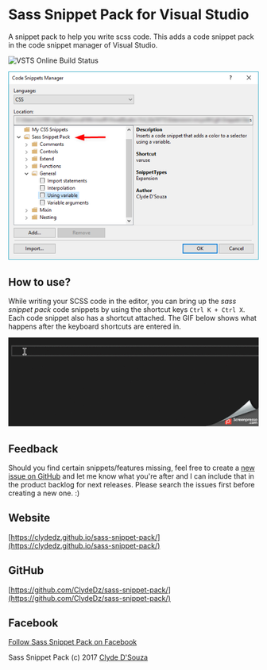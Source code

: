 ﻿# Sass Snippet Pack for Visual Studio
A snippet pack to help you write scss code. This adds a code snippet pack in the code snippet manager of Visual Studio.

![VSTS Online Build Status](https://clydedsouza.visualstudio.com/_apis/public/build/definitions/7c52bec1-78bf-44df-8d49-03c20ee978c6/2/badge)  

![Sass Snippet Pack in the Code Snippet Manager of Visual Studio 2017](https://raw.githubusercontent.com/ClydeDz/sass-snippet-pack/master/SassSnippetVsixExtension/Resources/codesnipmanager.png)

## How to use?
While writing your SCSS code in the editor, you can bring up the *sass snippet pack* code snippets by using the shortcut keys ``Ctrl K + Ctrl X``. Each code snippet also has a shortcut attached. The GIF below shows what happens after the keyboard shortcuts are entered in.  

![](https://raw.githubusercontent.com/ClydeDz/sass-snippet-pack/master/SassSnippetVsixExtension/Resources/using-shortcut-codesnipmangr-vs.gif)  


## Feedback
Should you find certain snippets/features missing, feel free to create a [new issue on GitHub](https://github.com/ClydeDz/sass-snippet-pack/issues) and let me know what you're after and I can include that in the product backlog for next releases. Please search the issues first before creating a new one. :) 

## Website
[https://clydedz.github.io/sass-snippet-pack/](https://clydedz.github.io/sass-snippet-pack/)

## GitHub
[https://github.com/ClydeDz/sass-snippet-pack/](https://github.com/ClydeDz/sass-snippet-pack/)   
   
## Facebook
[Follow Sass Snippet Pack on Facebook](http://bit.ly/sasssnippetpackfb)   
     
    

Sass Snippet Pack (c) 2017 [Clyde D'Souza](https://clydedsouza.net)